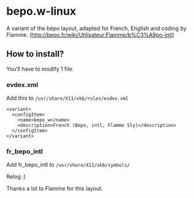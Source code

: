 # bepo.w-linux
A variant of the bépo layout, adapted for French, English and coding by Flamme. (http://bepo.fr/wiki/Utilisateur:Flamme/b%C3%A9po-intl)

## How to install?

You’ll have to modify 1 file.

### evdex.xml

Add this to `/usr/share/X11/xkb/rules/evdev.xml`
```
<variant>
  <configItem>
    <name>bepo_w</name>
    <description>French (Bepo, intl, Flamme Sly)</description>
  </configItem>
</variant>
```

### fr_bepo_intl

Add fr_bepo_intl to `/usr/share/X11/xkb/symbols/`

Relog :)

Thanks a lot to Flamme for this layout.
